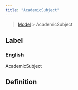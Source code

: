 ```yaml
---
title: "AcademicSubject"
---
```


> [Model](./../) > AcademicSubject

## Label

### English
AcademicSubject


## Definition



    

